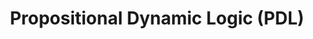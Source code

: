 ---
layout: page
title: Propositional Dynamic Logic (PDL)
redirect: /assets/pdf/PDL.pdf
contents: 
    - Course project of <i>Logic, Computation and Games</i>.
    - Learned the connection between PDL and Public Announcement Language (PAL).
    - Used PDL to derive some recursion axioms of PAL, one of which is equivalent to but simpler than the axiom shown in the class.
importance: 2
category: course
---